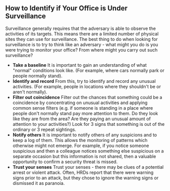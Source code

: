 [Title]: # (Identifying office surveillance)
[Order]: # (13)

## How to Identify if Your Office is Under Surveillance

Surveillance generally requires that the adversary is able to observe the activities of its targets. This means there are a limited number of physical sites they can use for surveillance. The best thing to do when looking for surveillance is to try to think like an adversary - what might you do is you were trying to monitor your office? From where might you carry out such surveillance?

*   **Take a baseline** It is important to gain an understanding of what "normal" conditions look like. (For example, where cars normally park or people normally stand).
*   **Identify and record** From this, try to identify and record any unusual activities. (For example, people in locations where they shouldn't be or aren't normally).
*   **Filter out coincidence** Filter out the chances that something could be a coincidence by concentrating on unusual activities and applying common sense filters (e.g. if someone is standing in a place where people don't normally stand pay more attention to them. Do they look like they are from the area? Are they paying an unusual amount of attention to your activities?) Look for 3 signs that something is out of the ordinary or 3 repeat sightings.
*   **Notify others** It is important to notify others of any suspicions and to keep a log of them. This allows the monitoring of patterns which otherwise might not emerge. For example, if you notice someone suspicious and then a colleague notices something else suspicious on a separate occasion but this information is not shared, then a valuable opportunity to confirm a security threat is missed.
*   **Trust your senses** Trust your senses - there may be clues of a potential arrest or violent attack. Often, HRDs report that there were warning signs prior to an attack, but they chose to ignore the warning signs or dismissed it as paranoia.
